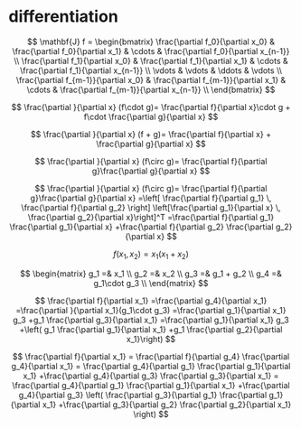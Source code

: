 # differentiation

$$
\mathbf{J} f
= \begin{bmatrix}
\frac{\partial f_0}{\partial x_0} & \frac{\partial f_0}{\partial x_1} & \cdots & \frac{\partial f_0}{\partial x_{n-1}} \\
\frac{\partial f_1}{\partial x_0} & \frac{\partial f_1}{\partial x_1} & \cdots & \frac{\partial f_1}{\partial x_{n-1}} \\
\vdots & \vdots & \ddots & \vdots \\
\frac{\partial f_{m-1}}{\partial x_0} & \frac{\partial f_{m-1}}{\partial x_1} & \cdots & \frac{\partial f_{m-1}}{\partial x_{n-1}} \\
\end{bmatrix}
$$

$$
\frac{\partial }{\partial x} (f\cdot g)= \frac{\partial f}{\partial x}\cdot g + f\cdot \frac{\partial g}{\partial x}
$$

$$
\frac{\partial }{\partial x} (f + g)= \frac{\partial f}{\partial x} + \frac{\partial g}{\partial x}
$$

$$
\frac{\partial }{\partial x} (f\circ g)= \frac{\partial f}{\partial g}\frac{\partial g}{\partial x}
$$

$$
\frac{\partial }{\partial x} (f\circ g)= \frac{\partial f}{\partial g}\frac{\partial g}{\partial x}
=\left[ \frac{\partial f}{\partial g_1} \, \frac{\partial f}{\partial g_2} \right]
\left[\frac{\partial g_1}{\partial x} \, \frac{\partial g_2}{\partial x}\right]^T
=\frac{\partial f}{\partial g_1} \frac{\partial g_1}{\partial x}
+\frac{\partial f}{\partial g_2} \frac{\partial g_2}{\partial x}
$$

$$
f(x_1,x_2) = x_1(x_1+x_2)
$$

$$
\begin{matrix}
g_1 =&  x_1 \\
g_2 =&  x_2 \\
g_3 =&  g_1 + g_2 \\
g_4 =& g_1\cdot g_3 \\
\end{matrix}
$$

$$
\frac{\partial f}{\partial x_1}
=\frac{\partial g_4}{\partial x_1}
=\frac{\partial }{\partial x_1}(g_1\cdot g_3)
=\frac{\partial g_1}{\partial x_1} g_3
+g_1 \frac{\partial g_3}{\partial x_1}
=\frac{\partial g_1}{\partial x_1} g_3
+\left(
g_1 \frac{\partial g_1}{\partial x_1}
+g_1 \frac{\partial g_2}{\partial x_1}\right)
$$

$$
\frac{\partial f}{\partial x_1}
= \frac{\partial f}{\partial g_4}
\frac{\partial g_4}{\partial x_1}
= \frac{\partial g_4}{\partial g_1}
\frac{\partial g_1}{\partial x_1}
+\frac{\partial g_4}{\partial g_3}
\frac{\partial g_3}{\partial x_1}
= \frac{\partial g_4}{\partial g_1}
\frac{\partial g_1}{\partial x_1}
+\frac{\partial g_4}{\partial g_3}
\left(
\frac{\partial g_3}{\partial g_1}
\frac{\partial g_1}{\partial x_1}
+\frac{\partial g_3}{\partial g_2}
\frac{\partial g_2}{\partial x_1}
\right)
$$
